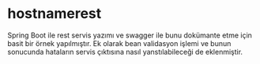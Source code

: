 # hostnamerest

Spring Boot ile rest servis yazımı ve swagger ile bunu dokümante etme için basit bir örnek yapılmıştır.
Ek olarak bean validasyon işlemi ve bunun sonucunda hataların servis çıktısına nasıl yanstılabileceği de eklenmiştir.
